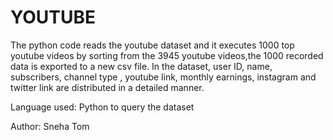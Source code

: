 # YOUTUBE
The python code reads the youtube dataset and it executes 1000 top youtube videos by sorting from the 3945 youtube videos,the 1000 recorded data is exported to a new csv file. In the dataset, user ID, name, subscribers, channel type , youtube link, monthly earnings, instagram and twitter link are distributed in a detailed manner.

Language used: Python to query the dataset

Author: Sneha Tom
